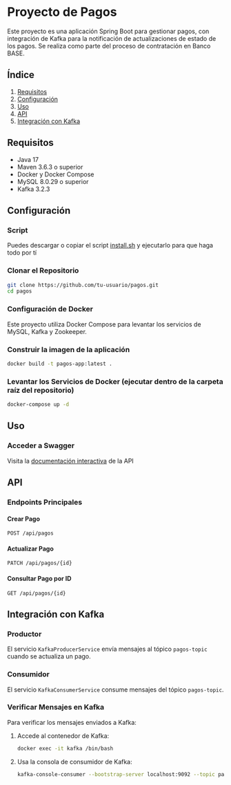 
# Proyecto de Pagos

Este proyecto es una aplicación Spring Boot para gestionar pagos, con integración de Kafka para la notificación de actualizaciones de estado de los pagos. Se realiza como parte del proceso de contratación en Banco BASE.

## Índice

1. [Requisitos](#requisitos)
2. [Configuración](#configuración)
3. [Uso](#uso)
4. [API](#api)
5. [Integración con Kafka](#integración-con-kafka)

## Requisitos

- Java 17
- Maven 3.6.3 o superior
- Docker y Docker Compose
- MySQL 8.0.29 o superior
- Kafka 3.2.3

## Configuración

### Script
Puedes descargar o copiar el script [install.sh](https://github.com/guepardo190889/pagos/blob/main/install.sh) y ejecutarlo para que haga todo por tí

### Clonar el Repositorio
```bash
git clone https://github.com/tu-usuario/pagos.git
cd pagos
```
### Configuración de Docker

Este proyecto utiliza Docker Compose para levantar los servicios de MySQL, Kafka y Zookeeper. 

### Construir la imagen de la aplicación
```bash
docker build -t pagos-app:latest .
```
### Levantar los Servicios de Docker (ejecutar dentro de la carpeta raíz del repositorio)

```bash
docker-compose up -d
```

## Uso

### Acceder a Swagger

Visita la [documentación interactiva](http://localhost:8080/swagger-ui.html) de la API

## API

### Endpoints Principales

#### Crear Pago

```http
POST /api/pagos
```

#### Actualizar Pago

```http
PATCH /api/pagos/{id}
```

#### Consultar Pago por ID

```http
GET /api/pagos/{id}
```

## Integración con Kafka

### Productor

El servicio `KafkaProducerService` envía mensajes al tópico `pagos-topic` cuando se actualiza un pago.

### Consumidor

El servicio `KafkaConsumerService` consume mensajes del tópico `pagos-topic`.

### Verificar Mensajes en Kafka

Para verificar los mensajes enviados a Kafka:

1. Accede al contenedor de Kafka:

   ```bash
   docker exec -it kafka /bin/bash
   ```

2. Usa la consola de consumidor de Kafka:

   ```bash
   kafka-console-consumer --bootstrap-server localhost:9092 --topic pagos-topic --from-beginning
   ```
   